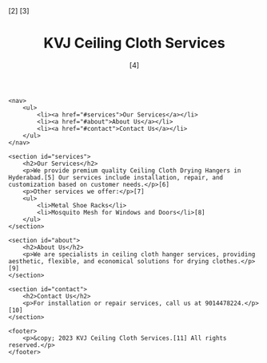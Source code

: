 <html lang="en">
<head>
    <meta charset="UTF-8">
    <meta http-equiv="X-UA-Compatible" content="IE=edge">
    <meta name="viewport" content="width=device-width, initial-scale=1.0">[2]
    <title>KVJ Ceiling Cloth Services</title>[3]
</head>
<body>
    <header>
        <h1>KVJ Ceiling Cloth Services</h1>[4]
    </header>
    
    <nav>
        <ul>
            <li><a href="#services">Our Services</a></li>
            <li><a href="#about">About Us</a></li>
            <li><a href="#contact">Contact Us</a></li>
        </ul>
    </nav>
    
    <section id="services">
        <h2>Our Services</h2>
        <p>We provide premium quality Ceiling Cloth Drying Hangers in Hyderabad.[5] Our services include installation, repair, and customization based on customer needs.</p>[6]
        <p>Other services we offer:</p>[7]
        <ul>
            <li>Metal Shoe Racks</li>
            <li>Mosquito Mesh for Windows and Doors</li>[8]
        </ul>
    </section>
    
    <section id="about">
        <h2>About Us</h2>
        <p>We are specialists in ceiling cloth hanger services, providing aesthetic, flexible, and economical solutions for drying clothes.</p>[9]
    </section>
    
    <section id="contact">
        <h2>Contact Us</h2>
        <p>For installation or repair services, call us at 9014478224.</p>[10]
    </section>
    
    <footer>
        <p>&copy; 2023 KVJ Ceiling Cloth Services.[11] All rights reserved.</p>
    </footer>
</body>
</html>
